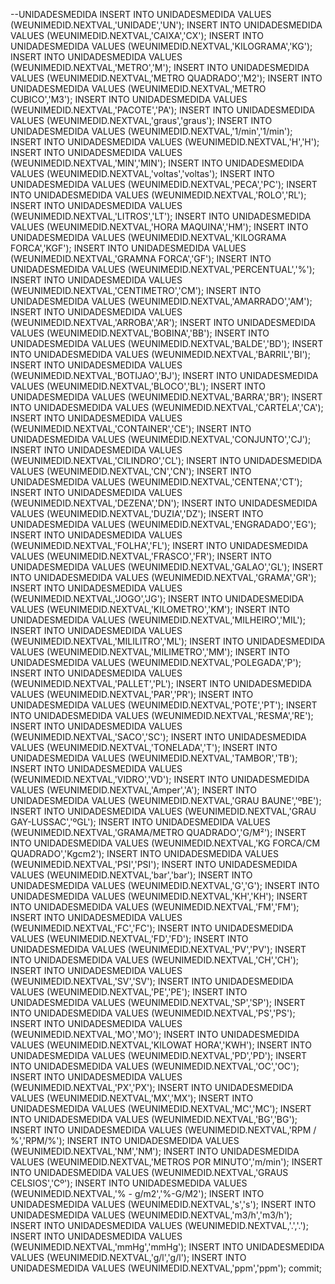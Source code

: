 --UNIDADESMEDIDA
INSERT INTO UNIDADESMEDIDA VALUES (WEUNIMEDID.NEXTVAL,'UNIDADE','UN');
INSERT INTO UNIDADESMEDIDA VALUES (WEUNIMEDID.NEXTVAL,'CAIXA','CX');
INSERT INTO UNIDADESMEDIDA VALUES (WEUNIMEDID.NEXTVAL,'KILOGRAMA','KG');
INSERT INTO UNIDADESMEDIDA VALUES (WEUNIMEDID.NEXTVAL,'METRO','M');
INSERT INTO UNIDADESMEDIDA VALUES (WEUNIMEDID.NEXTVAL,'METRO QUADRADO','M2');
INSERT INTO UNIDADESMEDIDA VALUES (WEUNIMEDID.NEXTVAL,'METRO CUBICO','M3');
INSERT INTO UNIDADESMEDIDA VALUES (WEUNIMEDID.NEXTVAL,'PACOTE','PA');
INSERT INTO UNIDADESMEDIDA VALUES (WEUNIMEDID.NEXTVAL,'graus','graus');
INSERT INTO UNIDADESMEDIDA VALUES (WEUNIMEDID.NEXTVAL,'1/min','1/min');
INSERT INTO UNIDADESMEDIDA VALUES (WEUNIMEDID.NEXTVAL,'H','H');
INSERT INTO UNIDADESMEDIDA VALUES (WEUNIMEDID.NEXTVAL,'MIN','MIN');
INSERT INTO UNIDADESMEDIDA VALUES (WEUNIMEDID.NEXTVAL,'voltas','voltas');
INSERT INTO UNIDADESMEDIDA VALUES (WEUNIMEDID.NEXTVAL,'PECA','PC');
INSERT INTO UNIDADESMEDIDA VALUES (WEUNIMEDID.NEXTVAL,'ROLO','RL');
INSERT INTO UNIDADESMEDIDA VALUES (WEUNIMEDID.NEXTVAL,'LITROS','LT');
INSERT INTO UNIDADESMEDIDA VALUES (WEUNIMEDID.NEXTVAL,'HORA MAQUINA','HM');
INSERT INTO UNIDADESMEDIDA VALUES (WEUNIMEDID.NEXTVAL,'KILOGRAMA FORCA','KGF');
INSERT INTO UNIDADESMEDIDA VALUES (WEUNIMEDID.NEXTVAL,'GRAMNA FORCA','GF');
INSERT INTO UNIDADESMEDIDA VALUES (WEUNIMEDID.NEXTVAL,'PERCENTUAL','%');
INSERT INTO UNIDADESMEDIDA VALUES (WEUNIMEDID.NEXTVAL,'CENTIMETRO','CM');
INSERT INTO UNIDADESMEDIDA VALUES (WEUNIMEDID.NEXTVAL,'AMARRADO','AM');
INSERT INTO UNIDADESMEDIDA VALUES (WEUNIMEDID.NEXTVAL,'ARROBA','AR');
INSERT INTO UNIDADESMEDIDA VALUES (WEUNIMEDID.NEXTVAL,'BOBINA','BB');
INSERT INTO UNIDADESMEDIDA VALUES (WEUNIMEDID.NEXTVAL,'BALDE','BD');
INSERT INTO UNIDADESMEDIDA VALUES (WEUNIMEDID.NEXTVAL,'BARRIL','BI');
INSERT INTO UNIDADESMEDIDA VALUES (WEUNIMEDID.NEXTVAL,'BOTIJAO','BJ');
INSERT INTO UNIDADESMEDIDA VALUES (WEUNIMEDID.NEXTVAL,'BLOCO','BL');
INSERT INTO UNIDADESMEDIDA VALUES (WEUNIMEDID.NEXTVAL,'BARRA','BR');
INSERT INTO UNIDADESMEDIDA VALUES (WEUNIMEDID.NEXTVAL,'CARTELA','CA');
INSERT INTO UNIDADESMEDIDA VALUES (WEUNIMEDID.NEXTVAL,'CONTAINER','CE');
INSERT INTO UNIDADESMEDIDA VALUES (WEUNIMEDID.NEXTVAL,'CONJUNTO','CJ');
INSERT INTO UNIDADESMEDIDA VALUES (WEUNIMEDID.NEXTVAL,'CILINDRO','CL');
INSERT INTO UNIDADESMEDIDA VALUES (WEUNIMEDID.NEXTVAL,'CN','CN');
INSERT INTO UNIDADESMEDIDA VALUES (WEUNIMEDID.NEXTVAL,'CENTENA','CT');
INSERT INTO UNIDADESMEDIDA VALUES (WEUNIMEDID.NEXTVAL,'DEZENA','DN');
INSERT INTO UNIDADESMEDIDA VALUES (WEUNIMEDID.NEXTVAL,'DUZIA','DZ');
INSERT INTO UNIDADESMEDIDA VALUES (WEUNIMEDID.NEXTVAL,'ENGRADADO','EG');
INSERT INTO UNIDADESMEDIDA VALUES (WEUNIMEDID.NEXTVAL,'FOLHA','FL');
INSERT INTO UNIDADESMEDIDA VALUES (WEUNIMEDID.NEXTVAL,'FRASCO','FR');
INSERT INTO UNIDADESMEDIDA VALUES (WEUNIMEDID.NEXTVAL,'GALAO','GL');
INSERT INTO UNIDADESMEDIDA VALUES (WEUNIMEDID.NEXTVAL,'GRAMA','GR');
INSERT INTO UNIDADESMEDIDA VALUES (WEUNIMEDID.NEXTVAL,'JOGO','JG');
INSERT INTO UNIDADESMEDIDA VALUES (WEUNIMEDID.NEXTVAL,'KILOMETRO','KM');
INSERT INTO UNIDADESMEDIDA VALUES (WEUNIMEDID.NEXTVAL,'MILHEIRO','MIL');
INSERT INTO UNIDADESMEDIDA VALUES (WEUNIMEDID.NEXTVAL,'MILILITRO','ML');
INSERT INTO UNIDADESMEDIDA VALUES (WEUNIMEDID.NEXTVAL,'MILIMETRO','MM');
INSERT INTO UNIDADESMEDIDA VALUES (WEUNIMEDID.NEXTVAL,'POLEGADA','P');
INSERT INTO UNIDADESMEDIDA VALUES (WEUNIMEDID.NEXTVAL,'PALLET','PL');
INSERT INTO UNIDADESMEDIDA VALUES (WEUNIMEDID.NEXTVAL,'PAR','PR');
INSERT INTO UNIDADESMEDIDA VALUES (WEUNIMEDID.NEXTVAL,'POTE','PT');
INSERT INTO UNIDADESMEDIDA VALUES (WEUNIMEDID.NEXTVAL,'RESMA','RE');
INSERT INTO UNIDADESMEDIDA VALUES (WEUNIMEDID.NEXTVAL,'SACO','SC');
INSERT INTO UNIDADESMEDIDA VALUES (WEUNIMEDID.NEXTVAL,'TONELADA','T');
INSERT INTO UNIDADESMEDIDA VALUES (WEUNIMEDID.NEXTVAL,'TAMBOR','TB');
INSERT INTO UNIDADESMEDIDA VALUES (WEUNIMEDID.NEXTVAL,'VIDRO','VD');
INSERT INTO UNIDADESMEDIDA VALUES (WEUNIMEDID.NEXTVAL,'Amper','A');
INSERT INTO UNIDADESMEDIDA VALUES (WEUNIMEDID.NEXTVAL,'GRAU BAUNE','ºBE');
INSERT INTO UNIDADESMEDIDA VALUES (WEUNIMEDID.NEXTVAL,'GRAU GAY-LUSSAC','ºGL');
INSERT INTO UNIDADESMEDIDA VALUES (WEUNIMEDID.NEXTVAL,'GRAMA/METRO QUADRADO','G/M²');
INSERT INTO UNIDADESMEDIDA VALUES (WEUNIMEDID.NEXTVAL,'KG FORCA/CM QUADRADO','Kgcm2');
INSERT INTO UNIDADESMEDIDA VALUES (WEUNIMEDID.NEXTVAL,'PSI','PSI');
INSERT INTO UNIDADESMEDIDA VALUES (WEUNIMEDID.NEXTVAL,'bar','bar');
INSERT INTO UNIDADESMEDIDA VALUES (WEUNIMEDID.NEXTVAL,'G','G');
INSERT INTO UNIDADESMEDIDA VALUES (WEUNIMEDID.NEXTVAL,'KH','KH');
INSERT INTO UNIDADESMEDIDA VALUES (WEUNIMEDID.NEXTVAL,'FM','FM');
INSERT INTO UNIDADESMEDIDA VALUES (WEUNIMEDID.NEXTVAL,'FC','FC');
INSERT INTO UNIDADESMEDIDA VALUES (WEUNIMEDID.NEXTVAL,'FD','FD');
INSERT INTO UNIDADESMEDIDA VALUES (WEUNIMEDID.NEXTVAL,'PV','PV');
INSERT INTO UNIDADESMEDIDA VALUES (WEUNIMEDID.NEXTVAL,'CH','CH');
INSERT INTO UNIDADESMEDIDA VALUES (WEUNIMEDID.NEXTVAL,'SV','SV');
INSERT INTO UNIDADESMEDIDA VALUES (WEUNIMEDID.NEXTVAL,'PE','PE');
INSERT INTO UNIDADESMEDIDA VALUES (WEUNIMEDID.NEXTVAL,'SP','SP');
INSERT INTO UNIDADESMEDIDA VALUES (WEUNIMEDID.NEXTVAL,'PS','PS');
INSERT INTO UNIDADESMEDIDA VALUES (WEUNIMEDID.NEXTVAL,'MO','MO');
INSERT INTO UNIDADESMEDIDA VALUES (WEUNIMEDID.NEXTVAL,'KILOWAT HORA','KWH');
INSERT INTO UNIDADESMEDIDA VALUES (WEUNIMEDID.NEXTVAL,'PD','PD');
INSERT INTO UNIDADESMEDIDA VALUES (WEUNIMEDID.NEXTVAL,'OC','OC');
INSERT INTO UNIDADESMEDIDA VALUES (WEUNIMEDID.NEXTVAL,'PX','PX');
INSERT INTO UNIDADESMEDIDA VALUES (WEUNIMEDID.NEXTVAL,'MX','MX');
INSERT INTO UNIDADESMEDIDA VALUES (WEUNIMEDID.NEXTVAL,'MC','MC');
INSERT INTO UNIDADESMEDIDA VALUES (WEUNIMEDID.NEXTVAL,'BG','BG');
INSERT INTO UNIDADESMEDIDA VALUES (WEUNIMEDID.NEXTVAL,'RPM / %','RPM/%');
INSERT INTO UNIDADESMEDIDA VALUES (WEUNIMEDID.NEXTVAL,'NM','NM');
INSERT INTO UNIDADESMEDIDA VALUES (WEUNIMEDID.NEXTVAL,'METROS POR MINUTO','m/min');
INSERT INTO UNIDADESMEDIDA VALUES (WEUNIMEDID.NEXTVAL,'GRAUS CELSIOS','Cº');
INSERT INTO UNIDADESMEDIDA VALUES (WEUNIMEDID.NEXTVAL,'% - g/m2','%-G/M2');
INSERT INTO UNIDADESMEDIDA VALUES (WEUNIMEDID.NEXTVAL,'s','s');
INSERT INTO UNIDADESMEDIDA VALUES (WEUNIMEDID.NEXTVAL,'m3/h','m3/h');
INSERT INTO UNIDADESMEDIDA VALUES (WEUNIMEDID.NEXTVAL,'.','.');
INSERT INTO UNIDADESMEDIDA VALUES (WEUNIMEDID.NEXTVAL,'mmHg','mmHg');
INSERT INTO UNIDADESMEDIDA VALUES (WEUNIMEDID.NEXTVAL,'g/l','g/l');
INSERT INTO UNIDADESMEDIDA VALUES (WEUNIMEDID.NEXTVAL,'ppm','ppm');
commit;
